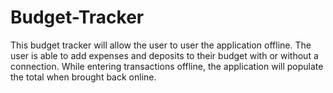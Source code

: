 # Budget-Tracker
This budget tracker will allow the user to user the application offline. The user is able to add expenses and deposits to their budget with or without a connection. While entering transactions offline, the application will populate the total when brought back online.  
